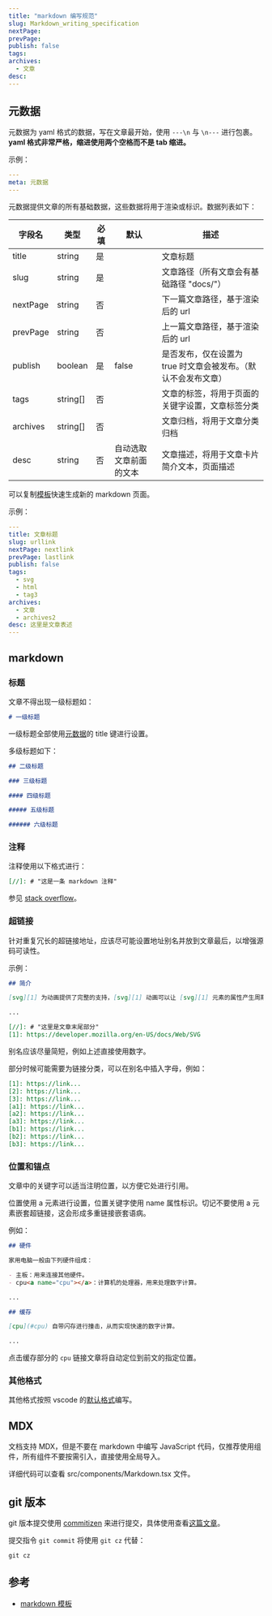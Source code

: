 ```yaml
---
title: "markdown 编写规范"
slug: Markdown_writing_specification
nextPage:
prevPage:
publish: false
tags:
archives:
  - 文章
desc:
---
```


## 元数据

元数据为 yaml 格式的数据，写在文章最开始，使用 `---\n` 与 `\n---` 进行包裹。**yaml 格式非常严格，缩进使用两个空格而不是 tab 缩进。**

示例：

```yaml
---
meta: 元数据
---
```

元数据提供文章的所有基础数据，这些数据将用于渲染或标识。数据列表如下：

| 字段名   | 类型     | 必填 | 默认                   | 描述                                                           |
| -------- | -------- | ---- | ---------------------- | -------------------------------------------------------------- |
| title    | string   | 是   |                        | 文章标题                                                       |
| slug     | string   | 是   |                        | 文章路径（所有文章会有基础路径 "docs/"）                       |
| nextPage | string   | 否   |                        | 下一篇文章路径，基于渲染后的 url                               |
| prevPage | string   | 否   |                        | 上一篇文章路径，基于渲染后的 url                               |
| publish  | boolean  | 是   | false                  | 是否发布，仅在设置为 true 时文章会被发布。（默认不会发布文章） |
| tags     | string[] | 否   |                        | 文章的标签，将用于页面的关键字设置，文章标签分类               |
| archives | string[] | 否   |                        | 文章归档，将用于文章分类归档                                   |
| desc     | string   | 否   | 自动选取文章前面的文本 | 文章描述，将用于文章卡片简介文本，页面描述                     |

可以复制[模板][1]快速生成新的 markdown 页面。

示例：

```yaml
---
title: 文章标题
slug: urllink
nextPage: nextlink
prevPage: lastlink
publish: false
tags:
  - svg
  - html
  - tag3
archives:
  - 文章
  - archives2
desc: 这里是文章表述
---
```

## markdown

### 标题

文章不得出现一级标题如：

```markdown
# 一级标题
```

一级标题全部使用[元数据](#元数据)的 title 键进行设置。

多级标题如下：

```markdown
## 二级标题

### 三级标题

#### 四级标题

##### 五级标题

###### 六级标题
```

### 注释

注释使用以下格式进行：

```markdown
[//]: # "这是一条 markdown 注释"
```

参见 [stack overflow](https://stackoverflow.com/questions/4823468/comments-in-markdown)。

### 超链接

针对重复冗长的超链接地址，应该尽可能设置地址别名并放到文章最后，以增强源码可读性。

示例：

```markdown
## 简介

[svg][1] 为动画提供了完整的支持，[svg][1] 动画可以让 [svg][1] 元素的属性产生周期性的过渡，旋转、平移或者沿路径运动也手到擒来，甚至有自己的事件支持。

...

[//]: # "这里是文章末尾部分"
[1]: https://developer.mozilla.org/en-US/docs/Web/SVG
```

别名应该尽量简短，例如上述直接使用数字。

部分时候可能需要为链接分类，可以在别名中插入字母，例如：

```markdown
[1]: https://link...
[2]: https://link...
[3]: https://link...
[a1]: https://link...
[a2]: https://link...
[a3]: https://link...
[b1]: https://link...
[b2]: https://link...
[b3]: https://link...
```

### 位置和锚点

文章中的关键字可以适当注明位置，以方便它处进行引用。

位置使用 a 元素进行设置，位置关键字使用 name 属性标识。切记不要使用 a 元素嵌套超链接，这会形成多重链接嵌套语病。

例如：

```markdown
## 硬件

家用电脑一般由下列硬件组成：

- 主板：用来连接其他硬件。
- cpu<a name="cpu"></a>：计算机的处理器，用来处理数字计算。

...

## 缓存

[cpu](#cpu) 自带闪存进行撞击，从而实现快速的数字计算。

...
```

点击缓存部分的 `cpu` 链接文章将自动定位到前文的指定位置。

### 其他格式

其他格式按照 vscode 的[默认格式](https://code.visualstudio.com/docs/languages/markdown#_does-vs-code-support-github-flavored-markdown)编写。

## MDX

文档支持 MDX，但是不要在 markdown 中编写 JavaScript 代码，仅推荐使用组件，所有组件不要按需引入，直接使用全局导入。

详细代码可以查看 src/components/Markdown.tsx 文件。

## git 版本

git 版本提交使用 [commitizen](https://github.com/commitizen/cz-cli) 来进行提交，具体使用查看[这篇文章](#http://www.ruanyifeng.com/blog/2016/01/commit_message_change_log.html)。

提交指令 `git commit` 将使用 `git cz` 代替：

```shell
git cz
```

## 参考

- [markdown 模板][1]

[1]: https://github.com/xxwwp/xxwwp.github.io/blob/main/docs/markdown_template.md

